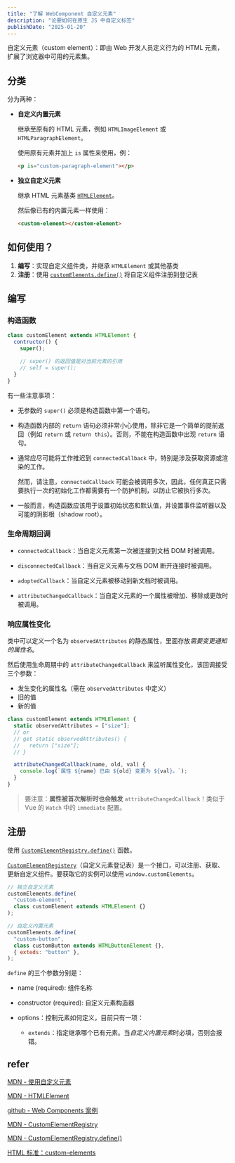 ```yaml
---
title: "了解 WebComponent 自定义元素"
description: "论要如何在原生 JS 中自定义标签"
publishDate: "2025-01-20"
---
```


自定义元素（custom element）：即由 Web 开发人员定义行为的 HTML 元素，扩展了浏览器中可用的元素集。

## 分类

分为两种：

- **自定义内置元素**

  继承至原有的 HTML 元素，例如 `HTMLImageElement` 或 `HTMLParagraphElement`。

  使用原有元素并加上 `is` 属性来使用，例：

  ```html
  <p is="custom-paragraph-element"></p>
  ```

- **独立自定义元素**

  继承 HTML 元素基类 [`HTMLElement`](https://developer.mozilla.org/zh-CN/docs/Web/API/HTMLElement)。

  然后像已有的内置元素一样使用：

  ```html
  <custom-element></custom-element>
  ```

## 如何使用？

1. **编写**：实现自定义组件类，并继承 `HTMLElement` 或其他基类
2. **注册**：使用 [`customElements.define()`](https://developer.mozilla.org/zh-CN/docs/Web/API/CustomElementRegistry/define) 将自定义组件注册到登记表

## 编写

### 构造函数

```js
class customElement extends HTMLElement {
  contructor() {
    super();

    // super() 的返回值是对当前元素的引用
    // self = super();
  }
}
```

有一些注意事项：

- 无参数的 `super()` 必须是构造函数中第一个语句。

- 构造函数内部的 `return` 语句必须非常小心使用，除非它是一个简单的提前返回（例如 `return` 或 `return this`）。否则，不能在构造函数中出现 `return` 语句。

- 通常应尽可能将工作推迟到 `connectedCallback` 中，特别是涉及获取资源或渲染的工作。

  然而，请注意，`connectedCallback` 可能会被调用多次，因此，任何真正只需要执行一次的初始化工作都需要有一个防护机制，以防止它被执行多次。

- 一般而言，构造函数应该用于设置初始状态和默认值，并设置事件监听器以及可能的阴影根（shadow root）。

### 生命周期回调

- `connectedCallback`：当自定义元素第一次被连接到文档 DOM 时被调用。

- `disconnectedCallback`：当自定义元素与文档 DOM 断开连接时被调用。

- `adoptedCallback`：当自定义元素被移动到新文档时被调用。

- `attributeChangedCallback`：当自定义元素的一个属性被增加、移除或更改时被调用。

### 响应属性变化

类中可以定义一个名为 `observedAttributes` 的静态属性，里面存放*需要变更通知的属性名*。

然后使用生命周期中的 `attributeChangedCallback` 来监听属性变化，该回调接受三个参数：

- 发生变化的属性名（需在 `observedAttributes` 中定义）
- 旧的值
- 新的值

```js
class customElement extends HTMLElement {
  static observedAttributes = ["size"];
  // or
  // get static observedAttributes() {
  //   return ["size"];
  // }

  attributeChangedCallback(name, old, val) {
    console.log(`属性 ${name} 已由 ${old} 变更为 ${val}。`);
  }
}
```

> 要注意：**属性被首次解析时也会触发** `attributeChangedCallback`！类似于 Vue 的 `Watch` 中的 `immediate` 配置。

## 注册

使用 [`CustomElementRegistry.define()`](https://developer.mozilla.org/zh-CN/docs/Web/API/CustomElementRegistry/define) 函数。

[`CustomElementRegistery`](https://developer.mozilla.org/zh-CN/docs/Web/API/CustomElementRegistry)（自定义元素登记表）是一个接口，可以注册、获取、更新自定义组件。要获取它的实例可以使用 `window.customElements`。

```js
// 独立自定义元素
customElements.define(
  "custom-element",
  class customElement extends HTMLElement {}
);

// 自定义内置元素
customElements.define(
  "custom-button",
  class customButton extends HTMLButtonElement {},
  { exteds: "button" },
);
```

`define` 的三个参数分别是：

- name (required): 组件名称

- constructor (required): 自定义元素构造器

- options：控制元素如何定义，目前只有一项：

  - `extends`：指定继承哪个已有元素。当*自定义内置元素*时必填，否则会报错。

## refer

[MDN - 使用自定义元素](https://developer.mozilla.org/zh-CN/docs/Web/API/Web_components/Using_custom_elements)

[MDN - HTMLElement](https://developer.mozilla.org/zh-CN/docs/Web/API/HTMLElement)

[github - Web Components 案例](https://github.com/mdn/web-components-examples)

[MDN - CustomElementRegistry](https://developer.mozilla.org/zh-CN/docs/Web/API/CustomElementRegistry)

[MDN - CustomElementRegistry.define()](https://developer.mozilla.org/zh-CN/docs/Web/API/CustomElementRegistry/define)

[HTML 标准：custom-elements](https://html.spec.whatwg.org/multipage/custom-elements.html#custom-elements)
